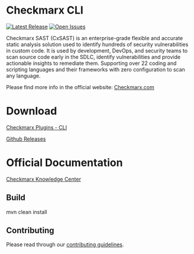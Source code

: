 # Checkmarx CLI

[![Latest Release](https://img.shields.io/github/v/release/checkmarx-ltd/CLI)](https://github.com/checkmarx-ltd/CLI/releases)
[![Open Issues](https://img.shields.io/github/issues-raw/checkmarx-ltd/CLI)](https://github.com/checkmarx-ltd/CLI/issues)

Checkmarx SAST (CxSAST) is an enterprise-grade flexible and accurate static analysis solution used to identify hundreds of security vulnerabilities in custom code. It is used by development, DevOps, and security teams to scan source code early in the SDLC, identify vulnerabilities and provide actionable insights to remediate them. Supporting over 22 coding and scripting languages and their frameworks with zero configuration to scan any language.

Please find more info in the official website: <a href="https://www.checkmarx.com">Checkmarx.com</a>

# Download

<a href="https://www.checkmarx.com/plugins/">Checkmarx Plugins - CLI</a>

<a href="https://github.com/checkmarx-ltd/CLI/releases">Github Releases</a>


# Official Documentation

<a href="https://checkmarx.atlassian.net/wiki/spaces/KC/pages/44335590/CxSAST+CLI+Plugin">Checkmarx Knowledge Center</a>

## Build
mvn clean install

## Contributing
Please read through our [contributing guidelines](CONTRIBUTING.md).


